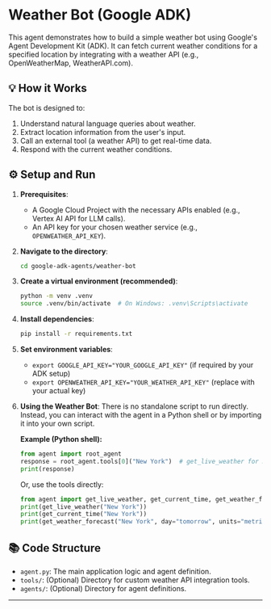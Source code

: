 # Weather Bot (Google ADK)

This agent demonstrates how to build a simple weather bot using Google's Agent Development Kit (ADK). It can fetch current weather conditions for a specified location by integrating with a weather API (e.g., OpenWeatherMap, WeatherAPI.com).

## 💡 How it Works

The bot is designed to:
1.  Understand natural language queries about weather.
2.  Extract location information from the user's input.
3.  Call an external tool (a weather API) to get real-time data.
4.  Respond with the current weather conditions.

## ⚙️ Setup and Run

1.  **Prerequisites**:
    * A Google Cloud Project with the necessary APIs enabled (e.g., Vertex AI API for LLM calls).
    * An API key for your chosen weather service (e.g., `OPENWEATHER_API_KEY`).

2.  **Navigate to the directory**:
    ```bash
    cd google-adk-agents/weather-bot
    ```

3.  **Create a virtual environment (recommended)**:
    ```bash
    python -m venv .venv
    source .venv/bin/activate  # On Windows: .venv\Scripts\activate
    ```

4.  **Install dependencies**:
    ```bash
    pip install -r requirements.txt
    ```

5.  **Set environment variables**:
    * `export GOOGLE_API_KEY="YOUR_GOOGLE_API_KEY"` (if required by your ADK setup)
    * `export OPENWEATHER_API_KEY="YOUR_WEATHER_API_KEY"` (replace with your actual key)

6.  **Using the Weather Bot**:
    There is no standalone script to run directly. Instead, you can interact with the agent in a Python shell or by importing it into your own script.

    **Example (Python shell):**
    ```python
    from agent import root_agent
    response = root_agent.tools[0]("New York")  # get_live_weather for New York
    print(response)
    ```
    
    Or, use the tools directly:
    ```python
    from agent import get_live_weather, get_current_time, get_weather_forecast
    print(get_live_weather("New York"))
    print(get_current_time("New York"))
    print(get_weather_forecast("New York", day="tomorrow", units="metric"))
    ```

## 📚 Code Structure

* `agent.py`: The main application logic and agent definition.
* `tools/`: (Optional) Directory for custom weather API integration tools.
* `agents/`: (Optional) Directory for agent definitions.

---
